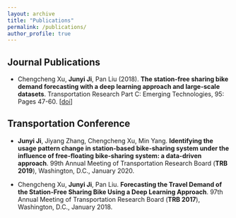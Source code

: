 ```yaml
---
layout: archive
title: "Publications"
permalink: /publications/
author_profile: true
---
```

Journal Publications
------

- Chengcheng Xu, **Junyi Ji**, Pan Liu (2018). **The station-free sharing bike demand forecasting with a deep learning approach and large-scale datasets**. Transportation Research Part C: Emerging Technologies, 95: Pages 47-60. [[doi](https://doi.org/10.1016/j.trc.2018.07.013)]

Transportation Conference
------
- **Junyi Ji**, Jiyang Zhang, Chengcheng Xu, Min Yang. **Identifying the usage pattern change in station-based bike-sharing system under the influence of free-floating bike-sharing system: a data-driven approach**. 99th Annual Meeting of Transportation Research Board (**TRB 2019**), Washington, D.C., January 2020.

- Chengcheng Xu, **Junyi Ji**, Pan Liu. **Forecasting the Travel Demand of the Station-Free Sharing Bike Using a Deep Learning Approach**. 97th Annual Meeting of Transportation Research Board (**TRB 2017**), Washington, D.C., January 2018.
